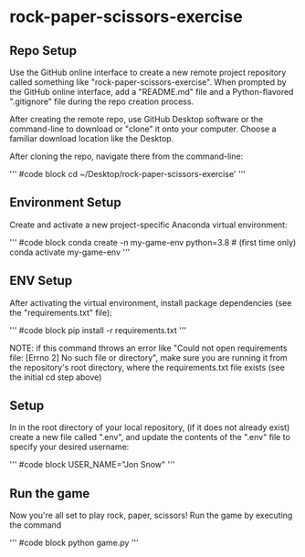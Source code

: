 # rock-paper-scissors-exercise

## Repo Setup

Use the GitHub online interface to create a new remote project repository called something like "rock-paper-scissors-exercise". When prompted by the GitHub online interface, add a "README.md" file and a Python-flavored ".gitignore" file during the repo creation process.

After creating the remote repo, use GitHub Desktop software or the command-line to download or "clone" it onto your computer. Choose a familiar download location like the Desktop.

After cloning the repo, navigate there from the command-line:

'''
#code block 
cd ~/Desktop/rock-paper-scissors-exercise'
'''

## Environment Setup

Create and activate a new project-specific Anaconda virtual environment:

''' 
#code block
conda create -n my-game-env python=3.8 # (first time only)
conda activate my-game-env
'''
        
## ENV Setup

After activating the virtual environment, install package dependencies (see the "requirements.txt" file):

'''
#code block
pip install -r requirements.txt
'''

NOTE: if this command throws an error like "Could not open requirements file: [Errno 2] No such file or directory", make sure you are running it from the repository's root directory, where the requirements.txt file exists (see the initial cd step above)

## Setup

In in the root directory of your local repository, (if it does not already exist) create a new file called ".env", and update the contents of the ".env" file to specify your desired username:

'''
#code block
USER_NAME="Jon Snow"
'''

## Run the game

Now you're all set to play rock, paper, scissors! Run the game by executing the command

'''
#code block
python game.py
'''